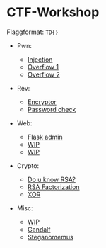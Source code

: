 # CTF-Workshop

Flaggformat: `TD{}`

- Pwn:
  - [Injection](pwn/injection)
  - [Overflow 1](pwn/overflow1)
  - [Overflow 2](pwn/overflow2)

- Rev:
  - [Encryptor](rev/encryptor)
  - [Password check](https://github.com/Loevland/ctf-workshop/issues/12)

- Web:
  - [Flask admin](web/flask_admin)
  - [WIP](https://github.com/Loevland/ctf-workshop/issues/6)
  - [WIP](https://github.com/Loevland/ctf-workshop/issues/5)

- Crypto:
  - [Do u know RSA?](crypto/do_u_know_rsa)
  - [RSA Factorization](https://github.com/Loevland/ctf-workshop/issues/9)
  - [XOR](https://github.com/Loevland/ctf-workshop/issues/10)
 
- Misc:
  - [WIP](https://github.com/Loevland/ctf-workshop/issues/7)
  - [Gandalf](misc/gandalf)
  - [Steganomemus](misc/steganomemus)

